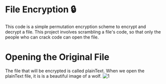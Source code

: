 # File Encryption 🔒

This code is a simple permutation encryption scheme to encrypt and decrypt a file. This project involves scrambling a file's code, so that only the people who can crack code can open the file.

# Opening the Original File
The file that will be encrypted is called plainText. When we open the plainText file, it is is a beautiful image of a wolf.
![1](https://user-images.githubusercontent.com/59797227/100775369-2d87fb80-33d1-11eb-8e50-79b740afe678.png)
